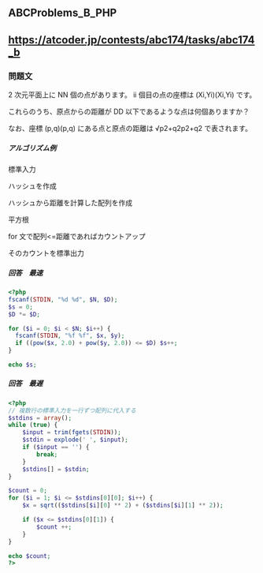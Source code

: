## ABCProblems_B_PHP

## https://atcoder.jp/contests/abc174/tasks/abc174_b

### 問題文

2 次元平面上に NN 個の点があります。 ii 個目の点の座標は (Xi,Yi)(Xi,Yi) です。

これらのうち、原点からの距離が DD 以下であるような点は何個ありますか？

なお、座標 (p,q)(p,q) にある点と原点の距離は √p2+q2p2+q2 で表されます。

##### アルゴリズム例

標準入力

ハッシュを作成

ハッシュから距離を計算した配列を作成

平方根

for 文で配列<=距離であればカウントアップ

そのカウントを標準出力

##### 回答　最速

```php
<?php
fscanf(STDIN, "%d %d", $N, $D);
$s = 0;
$D *= $D;

for ($i = 0; $i < $N; $i++) {
  fscanf(STDIN, "%f %f", $x, $y);
  if ((pow($x, 2.0) + pow($y, 2.0)) <= $D) $s++;
}

echo $s;

```

##### 回答　最遅

```php
<?php
// 複数行の標準入力を一行ずつ配列に代入する
$stdins = array();
while (true) {
    $input = trim(fgets(STDIN));
    $stdin = explode(' ', $input);
    if ($input == '') {
        break;
    }
    $stdins[] = $stdin;
}

$count = 0;
for ($i = 1; $i <= $stdins[0][0]; $i++) {
    $x = sqrt(($stdins[$i][0] ** 2) + ($stdins[$i][1] ** 2));

    if ($x <= $stdins[0][1]) {
        $count ++;
    }
}

echo $count;
?>

```
